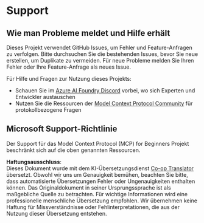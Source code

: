 <!--
CO_OP_TRANSLATOR_METADATA:
{
  "original_hash": "b3cffaf217113101e21eba532be806ea",
  "translation_date": "2025-07-13T15:20:28+00:00",
  "source_file": "SUPPORT.md",
  "language_code": "de"
}
-->
# Support

## Wie man Probleme meldet und Hilfe erhält  

Dieses Projekt verwendet GitHub Issues, um Fehler und Feature-Anfragen zu verfolgen. Bitte durchsuchen Sie die bestehenden Issues, bevor Sie neue erstellen, um Duplikate zu vermeiden. Für neue Probleme melden Sie Ihren Fehler oder Ihre Feature-Anfrage als neues Issue.

Für Hilfe und Fragen zur Nutzung dieses Projekts:
- Schauen Sie im [Azure AI Foundry Discord](https://discord.com/invite/ByRwuEEgH4) vorbei, wo sich Experten und Entwickler austauschen
- Nutzen Sie die Ressourcen der [Model Context Protocol Community](https://modelcontextprotocol.io/community/) für protokollbezogene Fragen

## Microsoft Support-Richtlinie  

Der Support für das Model Context Protocol (MCP) for Beginners Projekt beschränkt sich auf die oben genannten Ressourcen.

**Haftungsausschluss**:  
Dieses Dokument wurde mit dem KI-Übersetzungsdienst [Co-op Translator](https://github.com/Azure/co-op-translator) übersetzt. Obwohl wir uns um Genauigkeit bemühen, beachten Sie bitte, dass automatisierte Übersetzungen Fehler oder Ungenauigkeiten enthalten können. Das Originaldokument in seiner Ursprungssprache ist als maßgebliche Quelle zu betrachten. Für wichtige Informationen wird eine professionelle menschliche Übersetzung empfohlen. Wir übernehmen keine Haftung für Missverständnisse oder Fehlinterpretationen, die aus der Nutzung dieser Übersetzung entstehen.